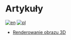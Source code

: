 # Artykuły
[![en](https://img.shields.io/badge/lang-en-blue.svg)](https://github.com/pawel-stepnowski/articles-en/)
[![pl](https://img.shields.io/badge/lang-pl-red.svg)](https://github.com/pawel-stepnowski/articles-pl/)

- [Renderowanie obrazu 3D](https://pawel-stepnowski.github.io/articles-pl-rendering/)
